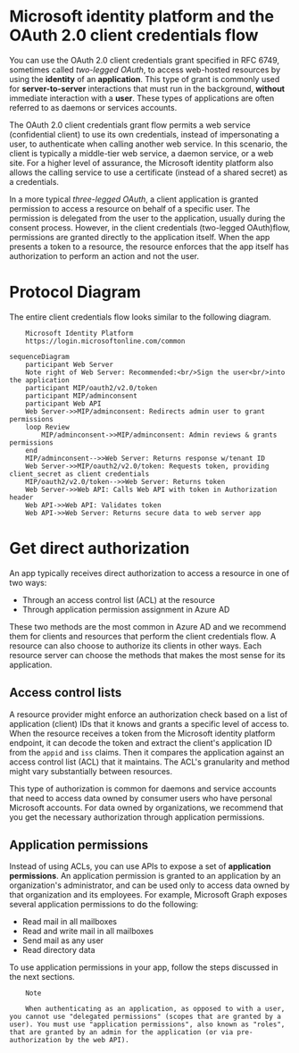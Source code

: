 # Microsoft identity platform and the OAuth 2.0 client credentials flow

You can use the OAuth 2.0 client credentials grant specified in RFC 6749, sometimes called *two-legged OAuth*, to access web-hosted resources by using the **identity** of an **application**. This type of grant is commonly used for **server-to-server** interactions that must run in the background, **without** immediate interaction with a **user**. These types of applications are often referred to as daemons or services accounts. 

The OAuth 2.0 client credentials grant flow permits a web service (confidential client) to use its own credentials, instead of impersonating a user, to authenticate when calling another web service. In this scenario, the client is typically a middle-tier web service, a daemon service, or a web site. For a higher level of assurance, the Microsoft identity platform also allows the calling service to use a certificate (instead of a shared secret) as a credentials.

In a more typical *three-legged OAuth*, a client application is granted permission to access a resource on behalf of a specific user. The permission is delegated from the user to the application, usually during the consent process. However, in the client credentials (two-legged OAuth)flow, permissions are granted directly to the application itself. When the app presents a token to a resource, the resource enforces that the app itself has authorization to perform an action and not the user.

# Protocol Diagram

The entire client credentials flow looks similar to the following diagram.

        Microsoft Identity Platform
        https://login.microsoftonline.com/common

```mermaid
sequenceDiagram
    participant Web Server
    Note right of Web Server: Recommended:<br/>Sign the user<br/>into the application
    participant MIP/oauth2/v2.0/token
    participant MIP/adminconsent
    participant Web API
    Web Server->>MIP/adminconsent: Redirects admin user to grant permissions
    loop Review
        MIP/adminconsent->>MIP/adminconsent: Admin reviews & grants permissions
    end
    MIP/adminconsent-->>Web Server: Returns response w/tenant ID
    Web Server->>MIP/oauth2/v2.0/token: Requests token, providing client_secret as client credentials
    MIP/oauth2/v2.0/token-->>Web Server: Returns token
    Web Server->>Web API: Calls Web API with token in Authorization header    
    Web API->>Web API: Validates token    
    Web API->>Web Server: Returns secure data to web server app
```

# Get direct authorization

An app typically receives direct authorization to access a resource in one of two ways:

- Through an access control list (ACL) at the resource
- Through application permission assignment in Azure AD

These two methods are the most common in Azure AD and we recommend them for clients and resources that perform the client credentials flow. A resource can also choose to authorize its clients in other ways. Each resource server can choose the methods that makes the most sense for its application.

## Access control lists

A resource provider might enforce an authorization check based on a list of application (client) IDs that it knows and grants a specific level of access to. When the resource receives a token from the Microsoft identity platform endpoint, it can decode the token and extract the client's application ID from the `appid` and `iss` claims. Then it compares the application against an access control list (ACL) that it maintains. The ACL's granularity and method might vary substantially between resources.

This type of authorization is common for daemons and service accounts that need to access data owned by consumer users who have personal Microsoft accounts. For data owned by organizations, we recommend that you get the necessary authorization through application permissions.

## Application permissions

Instead of using ACLs, you can use APIs to expose a set of **application permissions**. An application permission is granted to an application by an organization's administrator, and can be used only to access data owned by that organization and its employees. For example, Microsoft Graph exposes several application permissions to do the following:

- Read mail in all mailboxes
- Read and write mail in all mailboxes
- Send mail as any user
- Read directory data

To use application permissions in your app, follow the steps discussed in the next sections.

        Note

        When authenticating as an application, as opposed to with a user, you cannot use "delegated permissions" (scopes that are granted by a user). You must use "application permissions", also known as "roles", that are granted by an admin for the application (or via pre-authorization by the web API).

